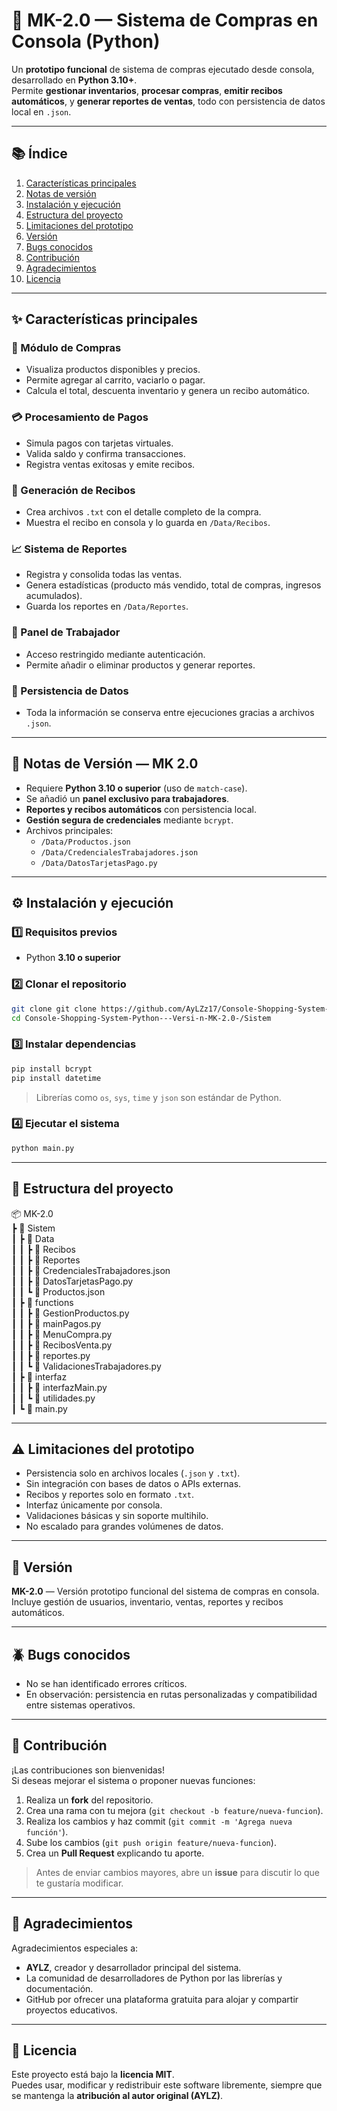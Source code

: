 # 🛒 MK-2.0 — Sistema de Compras en Consola (Python)

Un **prototipo funcional** de sistema de compras ejecutado desde consola, desarrollado en **Python 3.10+**.  
Permite **gestionar inventarios**, **procesar compras**, **emitir recibos automáticos**, y **generar reportes de ventas**, todo con persistencia de datos local en `.json`.

---

## 📚 Índice

1. [Características principales](#-características-principales)  
2. [Notas de versión](#-notas-de-versión)  
3. [Instalación y ejecución](#-instalación-y-ejecución)  
4. [Estructura del proyecto](#-estructura-del-proyecto)  
5. [Limitaciones del prototipo](#-limitaciones-del-prototipo)  
6. [Versión](#-versión)  
7. [Bugs conocidos](#-bugs-conocidos)  
8. [Contribución](#-contribución)  
9. [Agradecimientos](#-agradecimientos)  
10. [Licencia](#-licencia)

---

## ✨ Características principales

### 🛒 Módulo de Compras
- Visualiza productos disponibles y precios.  
- Permite agregar al carrito, vaciarlo o pagar.  
- Calcula el total, descuenta inventario y genera un recibo automático.

### 💳 Procesamiento de Pagos
- Simula pagos con tarjetas virtuales.  
- Valida saldo y confirma transacciones.  
- Registra ventas exitosas y emite recibos.

### 🧾 Generación de Recibos
- Crea archivos `.txt` con el detalle completo de la compra.  
- Muestra el recibo en consola y lo guarda en `/Data/Recibos`.

### 📈 Sistema de Reportes
- Registra y consolida todas las ventas.  
- Genera estadísticas (producto más vendido, total de compras, ingresos acumulados).  
- Guarda los reportes en `/Data/Reportes`.

### 🏪 Panel de Trabajador
- Acceso restringido mediante autenticación.  
- Permite añadir o eliminar productos y generar reportes.  

### 💾 Persistencia de Datos
- Toda la información se conserva entre ejecuciones gracias a archivos `.json`.

---

## 📣 Notas de Versión — MK 2.0

- Requiere **Python 3.10 o superior** (uso de `match-case`).  
- Se añadió un **panel exclusivo para trabajadores**.  
- **Reportes y recibos automáticos** con persistencia local.  
- **Gestión segura de credenciales** mediante `bcrypt`.  
- Archivos principales:
  - `/Data/Productos.json`  
  - `/Data/CredencialesTrabajadores.json`  
  - `/Data/DatosTarjetasPago.py`

---

## ⚙️ Instalación y ejecución

### 1️⃣ Requisitos previos
- Python **3.10 o superior**

### 2️⃣ Clonar el repositorio
```bash
git clone git clone https://github.com/AyLZz17/Console-Shopping-System-Python---Versi-n-MK-2.0-.git
cd Console-Shopping-System-Python---Versi-n-MK-2.0-/Sistem
```

### 3️⃣ Instalar dependencias
```bash
pip install bcrypt
pip install datetime
```

> Librerías como `os`, `sys`, `time` y `json` son estándar de Python.

### 4️⃣ Ejecutar el sistema
```bash
python main.py
```

---

## 📂 Estructura del proyecto

📦 MK-2.0  
 ┣ 📂 Sistem  
 ┃ ┣ 📂 Data  
 ┃ ┃ ┣ 📂 Recibos  
 ┃ ┃ ┣ 📂 Reportes  
 ┃ ┃ ┣ 📜 CredencialesTrabajadores.json  
 ┃ ┃ ┣ 📜 DatosTarjetasPago.py  
 ┃ ┃ ┗ 📜 Productos.json  
 ┃ ┣ 📂 functions  
 ┃ ┃ ┣ 📜 GestionProductos.py  
 ┃ ┃ ┣ 📜 mainPagos.py  
 ┃ ┃ ┣ 📜 MenuCompra.py  
 ┃ ┃ ┣ 📜 RecibosVenta.py  
 ┃ ┃ ┣ 📜 reportes.py  
 ┃ ┃ ┗ 📜 ValidacionesTrabajadores.py  
 ┃ ┣ 📂 interfaz  
 ┃ ┃ ┣ 📜 interfazMain.py  
 ┃ ┃ ┗ 📜 utilidades.py  
 ┃ ┗ 📜 main.py  

---

## ⚠️ Limitaciones del prototipo

- Persistencia solo en archivos locales (`.json` y `.txt`).  
- Sin integración con bases de datos o APIs externas.  
- Recibos y reportes solo en formato `.txt`.  
- Interfaz únicamente por consola.  
- Validaciones básicas y sin soporte multihilo.  
- No escalado para grandes volúmenes de datos.

---

## 📌 Versión

**MK-2.0** — Versión prototipo funcional del sistema de compras en consola.  
Incluye gestión de usuarios, inventario, ventas, reportes y recibos automáticos.

---

## 🪲 Bugs conocidos

- No se han identificado errores críticos.  
- En observación: persistencia en rutas personalizadas y compatibilidad entre sistemas operativos.

---

## 🤝 Contribución

¡Las contribuciones son bienvenidas!  
Si deseas mejorar el sistema o proponer nuevas funciones:

1. Realiza un **fork** del repositorio.  
2. Crea una rama con tu mejora (`git checkout -b feature/nueva-funcion`).  
3. Realiza los cambios y haz commit (`git commit -m 'Agrega nueva función'`).  
4. Sube los cambios (`git push origin feature/nueva-funcion`).  
5. Crea un **Pull Request** explicando tu aporte.

> Antes de enviar cambios mayores, abre un **issue** para discutir lo que te gustaría modificar.

---

## 🙌 Agradecimientos

Agradecimientos especiales a:
- **AYLZ**, creador y desarrollador principal del sistema.  
- La comunidad de desarrolladores de Python por las librerías y documentación.  
- GitHub por ofrecer una plataforma gratuita para alojar y compartir proyectos educativos.

---

## 🧾 Licencia

Este proyecto está bajo la **licencia MIT**.  
Puedes usar, modificar y redistribuir este software libremente, siempre que se mantenga la **atribución al autor original (AYLZ)**.
